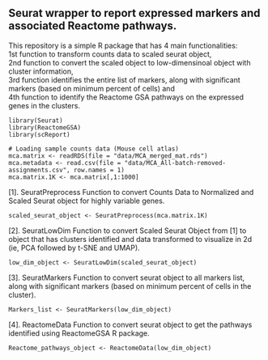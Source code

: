 
## Seurat wrapper to report expressed markers and associated Reactome pathways.

This repository is a simple R package that has 4 main functionalities:  
1st function to transform counts data to scaled seurat object,  
2nd function to convert the scaled object to low-dimensinoal object with cluster information,  
3rd function identifies the entire list of markers, along with significant markers (based on minimum percent of cells) and  
4th function to identify the Reactome GSA pathways on the expressed genes in the clusters.  

```{r cars}
library(Seurat)
library(ReactomeGSA)
library(scReport)
```

```{r}
# Loading sample counts data (Mouse cell atlas)
mca.matrix <- readRDS(file = "data/MCA_merged_mat.rds")
mca.metadata <- read.csv(file = "data/MCA_All-batch-removed-assignments.csv", row.names = 1)
mca.matrix.1K <- mca.matrix[,1:1000]
```

[1]. SeuratPreprocess Function to convert Counts Data to Normalized and Scaled Seurat object for highly variable genes.  
```{r SeuratPreprocess function}
scaled_seurat_object <- SeuratPreprocess(mca.matrix.1K)
```

[2]. SeuratLowDim Function to convert Scaled Seurat Object from [1] to object that has clusters identified and data transformed to visualize in 2d (ie, PCA followed by t-SNE and UMAP).  
```{r SeuratLowDim function}
low_dim_object <- SeuratLowDim(scaled_seurat_object)
```

[3]. SeuratMarkers Function to convert seurat object to all markers list, along with significant markers (based on minimum percent of cells in the cluster).  
```{r SeuratMarkers function}
Markers_list <- SeuratMarkers(low_dim_object)
```

[4]. ReactomeData Function to convert seurat object to get the pathways identified using ReactomeGSA R package.  

```{r ReactomeData function}
Reactome_pathways_object <- ReactomeData(low_dim_object)
```

